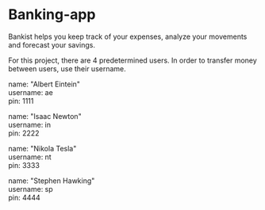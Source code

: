 # Banking-app
Bankist helps you keep track of your expenses, analyze your movements and forecast your savings.

For this project, there are 4 predetermined users.
In order to transfer money between users, use their username.

name: "Albert Eintein"\
username: ae\
pin: 1111

name: "Isaac Newton"\
username: in\
pin: 2222

name: "Nikola Tesla"\
username: nt\
pin: 3333

name: "Stephen Hawking"\
username: sp\
pin: 4444
